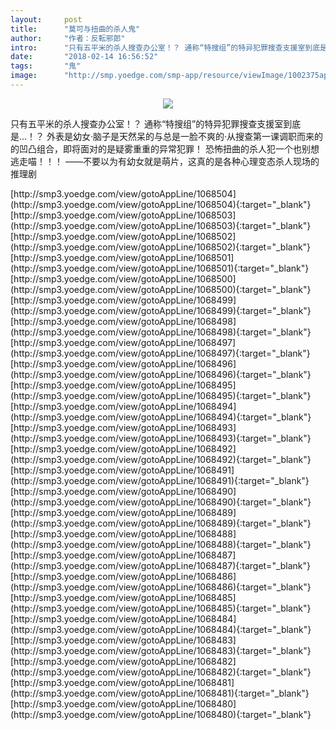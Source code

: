 ```yaml
---
layout:     post
title:      "莫可与扭曲的杀人鬼"
author:     "作者：反転邪郎"
intro:      "只有五平米的杀人搜查办公室！？ 通称“特搜组”的特异犯罪搜查支援室到底是…！？ 外表是幼女·脑子是天然呆的与总是一脸不爽的·从搜查第一课调职而来的的凹凸组合，即将面对的是疑雾重重的异常犯罪！ 恐怖扭曲的杀人犯一个也别想逃走喵！！！ ——不要以为有幼女就是萌片，这真的是各种心理变态杀人现场的推理剧"
date:       "2018-02-14 16:56:52"
tags:       "鬼"
image:      "http://smp.yoedge.com/smp-app/resource/viewImage/1002375appline.png"
---
```

<div style="text-align: center">
<p><img src="http://smp.yoedge.com/smp-app/resource/viewImage/1002375appline.png"/></p>
</div>
<p class="post-meta">
<span>只有五平米的杀人搜查办公室！？ 通称“特搜组”的特异犯罪搜查支援室到底是…！？ 外表是幼女·脑子是天然呆的与总是一脸不爽的·从搜查第一课调职而来的的凹凸组合，即将面对的是疑雾重重的异常犯罪！ 恐怖扭曲的杀人犯一个也别想逃走喵！！！ ——不要以为有幼女就是萌片，这真的是各种心理变态杀人现场的推理剧</span>
</p>
[http://smp3.yoedge.com/view/gotoAppLine/1068504](http://smp3.yoedge.com/view/gotoAppLine/1068504){:target="_blank"}
[http://smp3.yoedge.com/view/gotoAppLine/1068503](http://smp3.yoedge.com/view/gotoAppLine/1068503){:target="_blank"}
[http://smp3.yoedge.com/view/gotoAppLine/1068502](http://smp3.yoedge.com/view/gotoAppLine/1068502){:target="_blank"}
[http://smp3.yoedge.com/view/gotoAppLine/1068501](http://smp3.yoedge.com/view/gotoAppLine/1068501){:target="_blank"}
[http://smp3.yoedge.com/view/gotoAppLine/1068500](http://smp3.yoedge.com/view/gotoAppLine/1068500){:target="_blank"}
[http://smp3.yoedge.com/view/gotoAppLine/1068499](http://smp3.yoedge.com/view/gotoAppLine/1068499){:target="_blank"}
[http://smp3.yoedge.com/view/gotoAppLine/1068498](http://smp3.yoedge.com/view/gotoAppLine/1068498){:target="_blank"}
[http://smp3.yoedge.com/view/gotoAppLine/1068497](http://smp3.yoedge.com/view/gotoAppLine/1068497){:target="_blank"}
[http://smp3.yoedge.com/view/gotoAppLine/1068496](http://smp3.yoedge.com/view/gotoAppLine/1068496){:target="_blank"}
[http://smp3.yoedge.com/view/gotoAppLine/1068495](http://smp3.yoedge.com/view/gotoAppLine/1068495){:target="_blank"}
[http://smp3.yoedge.com/view/gotoAppLine/1068494](http://smp3.yoedge.com/view/gotoAppLine/1068494){:target="_blank"}
[http://smp3.yoedge.com/view/gotoAppLine/1068493](http://smp3.yoedge.com/view/gotoAppLine/1068493){:target="_blank"}
[http://smp3.yoedge.com/view/gotoAppLine/1068492](http://smp3.yoedge.com/view/gotoAppLine/1068492){:target="_blank"}
[http://smp3.yoedge.com/view/gotoAppLine/1068491](http://smp3.yoedge.com/view/gotoAppLine/1068491){:target="_blank"}
[http://smp3.yoedge.com/view/gotoAppLine/1068490](http://smp3.yoedge.com/view/gotoAppLine/1068490){:target="_blank"}
[http://smp3.yoedge.com/view/gotoAppLine/1068489](http://smp3.yoedge.com/view/gotoAppLine/1068489){:target="_blank"}
[http://smp3.yoedge.com/view/gotoAppLine/1068488](http://smp3.yoedge.com/view/gotoAppLine/1068488){:target="_blank"}
[http://smp3.yoedge.com/view/gotoAppLine/1068487](http://smp3.yoedge.com/view/gotoAppLine/1068487){:target="_blank"}
[http://smp3.yoedge.com/view/gotoAppLine/1068486](http://smp3.yoedge.com/view/gotoAppLine/1068486){:target="_blank"}
[http://smp3.yoedge.com/view/gotoAppLine/1068485](http://smp3.yoedge.com/view/gotoAppLine/1068485){:target="_blank"}
[http://smp3.yoedge.com/view/gotoAppLine/1068484](http://smp3.yoedge.com/view/gotoAppLine/1068484){:target="_blank"}
[http://smp3.yoedge.com/view/gotoAppLine/1068483](http://smp3.yoedge.com/view/gotoAppLine/1068483){:target="_blank"}
[http://smp3.yoedge.com/view/gotoAppLine/1068482](http://smp3.yoedge.com/view/gotoAppLine/1068482){:target="_blank"}
[http://smp3.yoedge.com/view/gotoAppLine/1068481](http://smp3.yoedge.com/view/gotoAppLine/1068481){:target="_blank"}
[http://smp3.yoedge.com/view/gotoAppLine/1068480](http://smp3.yoedge.com/view/gotoAppLine/1068480){:target="_blank"}



